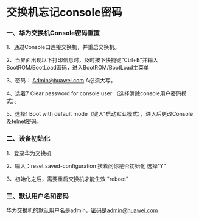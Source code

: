 # 交换机忘记console密码



### 一、华为交换机Console密码重置

1、通过Console口连接交换机，并重启交换机。

2、当界面出现以下打印信息时，及时按下快捷键“Ctrl+B”并输入BootROM/BootLoad密码，进入BootROM/BootLoad主菜单

3、密码： Admin@huawei.com A必须大写。

4、选着7 Clear password for console user （选择清除console用户密码模式）。

5、选择1 Boot with default mode（键入1启动默认模式），进入后更改Console 及telnet密码。



### 二、设备初始化

1、登录华为交换机

2、输入：reset saved-configuration 接着问你是否初始化 选择“Y”

3、初始化之后，需要重启交换机才能生效 "reboot"



### 三、默认用户名和密码

华为交换机的默认用户名是admin，密码是admin@huawei.com